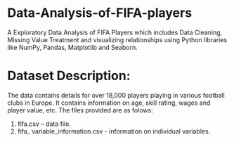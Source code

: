 # Data-Analysis-of-FIFA-players

A Exploratory Data Analysis of FIFA Players which includes Data Cleaning, Missing Value Treatment and visualizing relationships using Python libraries like NumPy, Pandas, Matplotlib and Seaborn.

# Dataset Description:
The data contains details for over 18,000 players playing in various football clubs in Europe. It contains information on age, skill rating, wages and player value, etc. The files provided are as folows: 
1. fifa.csv – data file.
2. fifa_ variable_information.csv - information on individual variables.
